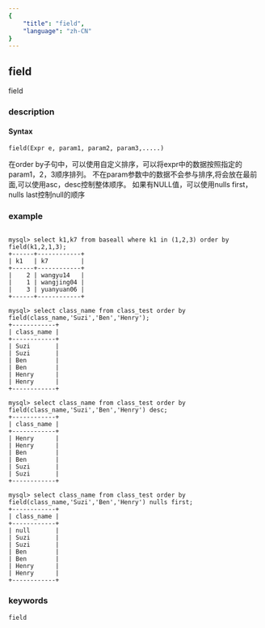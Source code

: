 ```yaml
---
{
    "title": "field",
    "language": "zh-CN"
}
---
```


<!-- 
Licensed to the Apache Software Foundation (ASF) under one
or more contributor license agreements.  See the NOTICE file
distributed with this work for additional information
regarding copyright ownership.  The ASF licenses this file
to you under the Apache License, Version 2.0 (the
"License"); you may not use this file except in compliance
with the License.  You may obtain a copy of the License at

  http://www.apache.org/licenses/LICENSE-2.0

Unless required by applicable law or agreed to in writing,
software distributed under the License is distributed on an
"AS IS" BASIS, WITHOUT WARRANTIES OR CONDITIONS OF ANY
KIND, either express or implied.  See the License for the
specific language governing permissions and limitations
under the License.
-->

## field

<version since="dev">

field

</version>

### description
#### Syntax

`field(Expr e, param1, param2, param3,.....)`

在order by子句中，可以使用自定义排序，可以将expr中的数据按照指定的param1，2，3顺序排列。
不在param参数中的数据不会参与排序,将会放在最前面,可以使用asc，desc控制整体顺序。
如果有NULL值，可以使用nulls first，nulls last控制null的顺序


### example

```

mysql> select k1,k7 from baseall where k1 in (1,2,3) order by field(k1,2,1,3);
+------+------------+
| k1   | k7         |
+------+------------+
|    2 | wangyu14   |
|    1 | wangjing04 |
|    3 | yuanyuan06 |
+------+------------+

mysql> select class_name from class_test order by field(class_name,'Suzi','Ben','Henry');
+------------+
| class_name |
+------------+
| Suzi       |
| Suzi       |
| Ben        |
| Ben        |
| Henry      |
| Henry      |
+------------+

mysql> select class_name from class_test order by field(class_name,'Suzi','Ben','Henry') desc;
+------------+
| class_name |
+------------+
| Henry      |
| Henry      |
| Ben        |
| Ben        |
| Suzi       |
| Suzi       |
+------------+

mysql> select class_name from class_test order by field(class_name,'Suzi','Ben','Henry') nulls first;
+------------+
| class_name |
+------------+
| null       |
| Suzi       |
| Suzi       |
| Ben        |
| Ben        |
| Henry      |
| Henry      |
+------------+
```
### keywords
    field
